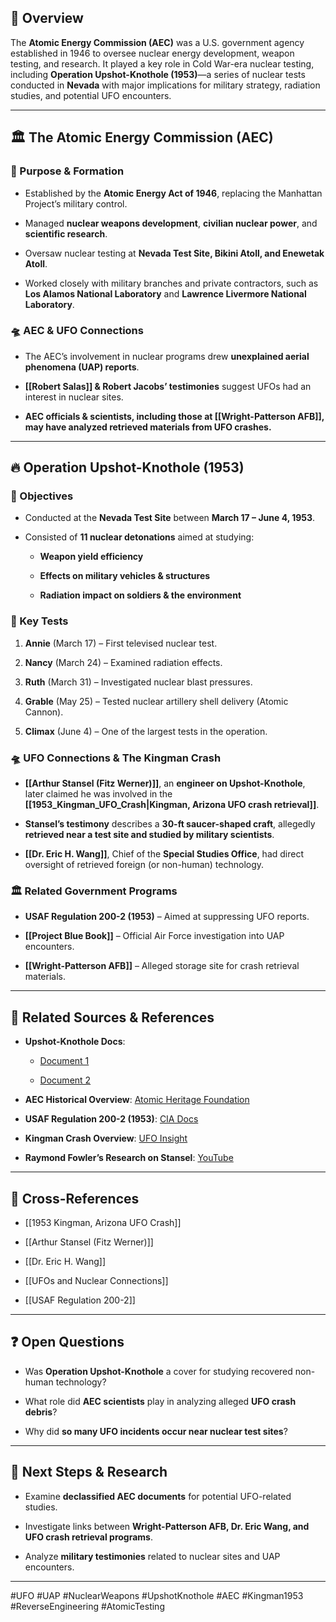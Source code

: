 ## 📌 Overview

The **Atomic Energy Commission (AEC)** was a U.S. government agency established in 1946 to oversee nuclear energy development, weapon testing, and research. It played a key role in Cold War-era nuclear testing, including **Operation Upshot-Knothole (1953)**—a series of nuclear tests conducted in **Nevada** with major implications for military strategy, radiation studies, and potential UFO encounters.

---

## 🏛 The Atomic Energy Commission (AEC)

### 🔬 Purpose & Formation

- Established by the **Atomic Energy Act of 1946**, replacing the Manhattan Project’s military control.
    
- Managed **nuclear weapons development**, **civilian nuclear power**, and **scientific research**.
    
- Oversaw nuclear testing at **Nevada Test Site, Bikini Atoll, and Enewetak Atoll**.
    
- Worked closely with military branches and private contractors, such as **Los Alamos National Laboratory** and **Lawrence Livermore National Laboratory**.
    

### 🛸 AEC & UFO Connections

- The AEC’s involvement in nuclear programs drew **unexplained aerial phenomena (UAP) reports**.
    
- **[[Robert Salas]] & Robert Jacobs’ testimonies** suggest UFOs had an interest in nuclear sites.
    
- **AEC officials & scientists, including those at [[Wright-Patterson AFB]], may have analyzed retrieved materials from UFO crashes.**
    

---

## 🔥 Operation Upshot-Knothole (1953)

### 🎯 Objectives

- Conducted at the **Nevada Test Site** between **March 17 – June 4, 1953**.
    
- Consisted of **11 nuclear detonations** aimed at studying:
    
    - **Weapon yield efficiency**
        
    - **Effects on military vehicles & structures**
        
    - **Radiation impact on soldiers & the environment**
        

### 🚀 Key Tests

1. **Annie** (March 17) – First televised nuclear test.
    
2. **Nancy** (March 24) – Examined radiation effects.
    
3. **Ruth** (March 31) – Investigated nuclear blast pressures.
    
4. **Grable** (May 25) – Tested nuclear artillery shell delivery (Atomic Cannon).
    
5. **Climax** (June 4) – One of the largest tests in the operation.
    

### 🛸 UFO Connections & The Kingman Crash

- **[[Arthur Stansel (Fitz Werner)]]**, an **engineer on Upshot-Knothole**, later claimed he was involved in the **[[1953_Kingman_UFO_Crash|Kingman, Arizona UFO crash retrieval]]**.
    
- **Stansel’s testimony** describes a **30-ft saucer-shaped craft**, allegedly **retrieved near a test site and studied by military scientists**.
    
- **[[Dr. Eric H. Wang]]**, Chief of the **Special Studies Office**, had direct oversight of retrieved foreign (or non-human) technology.
    

### 🏛 Related Government Programs

- **USAF Regulation 200-2 (1953)** – Aimed at suppressing UFO reports.
    
- **[[Project Blue Book]]** – Official Air Force investigation into UAP encounters.
    
- **[[Wright-Patterson AFB]]** – Alleged storage site for crash retrieval materials.
    

---

## 🎥 Related Sources & References

- **Upshot-Knothole Docs**:
    
    - [Document 1](https://apps.dtic.mil/sti/tr/pdf/ADA121624.pdf)
        
    - [Document 2](https://apps.dtic.mil/sti/tr/pdf/ADA073476.pdf)
        
- **AEC Historical Overview**: [Atomic Heritage Foundation](https://ahf.nuclearmuseum.org/ahf/)
    
- **USAF Regulation 200-2 (1953)**: [CIA Docs](https://www.cia.gov/readingroom/docs/CIA-RDP81R00560R000100040072-9.pdf)
    
- **Kingman Crash Overview**: [UFO Insight](https://www.ufoinsight.com/ufos/cover-ups/kingman-ufo-crash)
    
- **Raymond Fowler’s Research on Stansel**: [YouTube](https://www.youtube.com/watch?v=L4CvjWEB6C8&t=212s)
    

---

## 🔗 Cross-References

- [[1953 Kingman, Arizona UFO Crash]]
    
- [[Arthur Stansel (Fitz Werner)]]
    
- [[Dr. Eric H. Wang]]
    
- [[UFOs and Nuclear Connections]]
    
- [[USAF Regulation 200-2]]
    

---

## ❓ Open Questions

- Was **Operation Upshot-Knothole** a cover for studying recovered non-human technology?
    
- What role did **AEC scientists** play in analyzing alleged **UFO crash debris**?
    
- Why did **so many UFO incidents occur near nuclear test sites**?
    

---

## 🔮 Next Steps & Research

- Examine **declassified AEC documents** for potential UFO-related studies.
    
- Investigate links between **Wright-Patterson AFB, Dr. Eric Wang, and UFO crash retrieval programs**.
    
- Analyze **military testimonies** related to nuclear sites and UAP encounters.
    

---

#UFO #UAP #NuclearWeapons #UpshotKnothole #AEC #Kingman1953 #ReverseEngineering #AtomicTesting